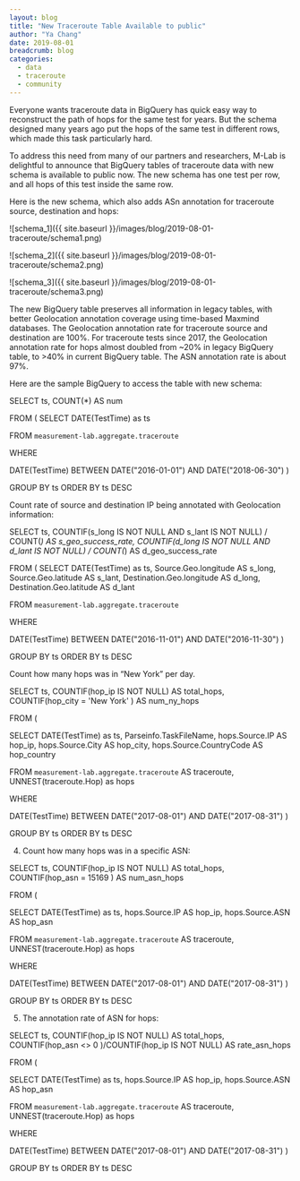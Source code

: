 ```yaml
---
layout: blog
title: "New Traceroute Table Available to public"
author: "Ya Chang"
date: 2019-08-01
breadcrumb: blog
categories:
  - data
  - traceroute
  - community
---
```


Everyone wants traceroute data in BigQuery has quick easy way to reconstruct the path of hops for the same test for years. But the schema designed many years ago put the hops of the same test in different rows, which made this task particularly hard.

To address this need from many of our partners and researchers, M-Lab is delightful to announce that BigQuery tables of traceroute data with new schema is available to public now. The new schema has one test per row, and all hops of this test inside the same row. 

Here is the new schema, which also adds ASn annotation for traceroute source, destination and hops:

![schema_1]({{ site.baseurl }}/images/blog/2019-08-01-traceroute/schema1.png)

![schema_2]({{ site.baseurl }}/images/blog/2019-08-01-traceroute/schema2.png)

![schema_3]({{ site.baseurl }}/images/blog/2019-08-01-traceroute/schema3.png)

The new BigQuery table preserves all information in legacy tables, with better Geolocation annotation coverage using time-based Maxmind databases. The Geolocation annotation rate for traceroute source and destination are 100%. For traceroute tests since 2017, the Geolocation annotation rate for hops almost doubled from ~20% in legacy BigQuery table, to >40% in current BigQuery table. The ASN annotation rate is about 97%.

Here are the sample BigQuery to access the table with new schema:


SELECT
ts,
COUNT(*) AS num

FROM (
SELECT
  DATE(TestTime) as ts

FROM `measurement-lab.aggregate.traceroute` 

WHERE 

DATE(TestTime) BETWEEN DATE("2016-01-01") AND DATE("2018-06-30")
)

GROUP BY ts
ORDER BY ts DESC

Count rate of source and destination IP being annotated with Geolocation information:

SELECT
ts,
COUNTIF(s_long IS NOT NULL AND s_lant IS NOT NULL) / COUNT(*) AS s_geo_success_rate,
COUNTIF(d_long IS NOT NULL AND d_lant IS NOT NULL) / COUNT(*) AS d_geo_success_rate

FROM (
SELECT
  DATE(TestTime) as ts,
  Source.Geo.longitude AS s_long,
  Source.Geo.latitude AS s_lant,
  Destination.Geo.longitude AS d_long,
  Destination.Geo.latitude AS d_lant

FROM `measurement-lab.aggregate.traceroute` 

WHERE 

DATE(TestTime) BETWEEN DATE("2016-11-01") AND DATE("2016-11-30")
)

GROUP BY ts
ORDER BY ts DESC

Count how many hops was in “New York” per day.

SELECT
ts,
COUNTIF(hop_ip IS NOT NULL) AS total_hops,
COUNTIF(hop_city = 'New York' ) AS num_ny_hops

FROM (

SELECT
  DATE(TestTime) as ts,
  Parseinfo.TaskFileName,
  hops.Source.IP AS hop_ip,
  hops.Source.City AS hop_city,
  hops.Source.CountryCode AS hop_country

FROM 
  `measurement-lab.aggregate.traceroute` AS traceroute,
  UNNEST(traceroute.Hop) as hops

WHERE 

DATE(TestTime) BETWEEN DATE("2017-08-01") AND DATE("2017-08-31")
)

GROUP BY ts
ORDER BY ts DESC


4. Count how many hops was in a specific ASN:

SELECT
ts,
COUNTIF(hop_ip IS NOT NULL) AS total_hops,
COUNTIF(hop_asn = 15169 ) AS num_asn_hops

FROM (

SELECT
  DATE(TestTime) as ts,
  hops.Source.IP AS hop_ip,
  hops.Source.ASN AS hop_asn

FROM 
  `measurement-lab.aggregate.traceroute` AS traceroute,
  UNNEST(traceroute.Hop) as hops

WHERE 

DATE(TestTime)  BETWEEN DATE("2017-08-01") AND DATE("2017-08-31")
)

GROUP BY ts
ORDER BY ts DESC


5. The annotation rate of ASN for hops:

SELECT
ts,
COUNTIF(hop_ip IS NOT NULL) AS total_hops,
COUNTIF(hop_asn <> 0 )/COUNTIF(hop_ip IS NOT NULL) AS rate_asn_hops

FROM (

SELECT
  DATE(TestTime) as ts,
  hops.Source.IP AS hop_ip,
  hops.Source.ASN AS hop_asn

FROM 
  `measurement-lab.aggregate.traceroute` AS traceroute,
  UNNEST(traceroute.Hop) as hops

WHERE 

DATE(TestTime)  BETWEEN DATE("2017-08-01") AND DATE("2017-08-31")
)

GROUP BY ts
ORDER BY ts DESC

